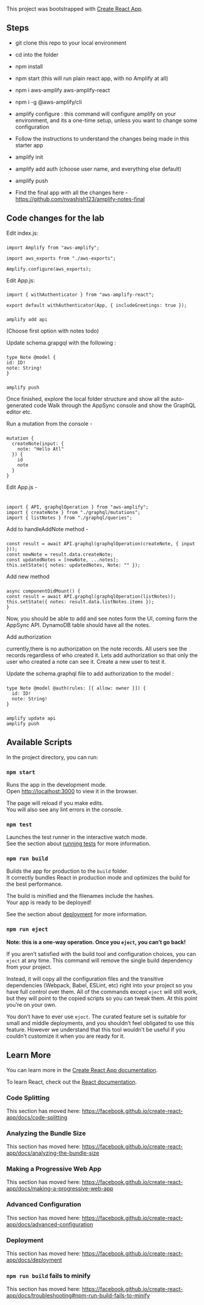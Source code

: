 This project was bootstrapped with [Create React App](https://github.com/facebook/create-react-app).


## Steps


- git clone this repo to your local environment
- cd into the folder
- npm install
- npm start (this will run plain react app, with no Amplify at all)
- npm i aws-amplify aws-amplify-react
- npm i -g @aws-amplify/cli
- amplify configure : this command will configure amplify on your environment, and its a one-time setup, unless you want to change some configuration
- Follow the instructions to understand the changes being made in this starter app
- amplify init
- amplify add auth (choose user name, and everything else default)
- amplify push

- Find the final app with all the changes here - https://github.com/nvashish123/amplify-notes-final

## Code changes for the lab

Edit index.js:

###

```
import Amplify from "aws-amplify";

import aws_exports from "./aws-exports";

Amplify.configure(aws_exports);
```


Edit App.js:

###

```
import { withAuthenticator } from "aws-amplify-react";

export default withAuthenticator(App, { includeGreetings: true });
```

###

```amplify add api```

(Choose first option with notes todo)

Update schema.grapgql with the following : 

###

```
type Note @model {
id: ID!
note: String!
}
```


###

```
amplify push
```

Once finished, explore the local folder structure and show all the auto-generated code
Walk through the AppSync console and show the GraphQL editor etc.

Run a mutation from the console - 

###
```
mutation {
  createNote(input: {
    note: "Hello Atl"
  }) {
    id
    note
  }
}
```

Edit App.js - 

###
```

import { API, graphqlOperation } from "aws-amplify";
import { createNote } from "./graphql/mutations";
import { listNotes } from "./graphql/queries";

```

Add to handleAddNote method - 

###
```
const result = await API.graphql(graphqlOperation(createNote, { input }));
const newNote = result.data.createNote;
const updatedNotes = [newNote, ...notes];
this.setState({ notes: updatedNotes, Note: "" });
```

Add new method

###

```
async componentDidMount() {
const result = await API.graphql(graphqlOperation(listNotes));
this.setState({ notes: result.data.listNotes.items });
}
```


Now, you should be able to add and see notes form the UI, coming form the AppSync API. DynamoDB table should have all the notes. 



Add authorization

currently,there is no authorization on the note records. All users see the records regardless of who created it. Lets add authorization so that only the user who created a note can see it. Create a new user to test it.

Update the schema.graphql file to add authorization to the model : 

###
```
type Note @model @auth(rules: [{ allow: owner }]) {
  id: ID!
  note: String!
}
```

###
```
amplify update api
amplify push
```

## Available Scripts

In the project directory, you can run:

### `npm start`

Runs the app in the development mode.<br>
Open [http://localhost:3000](http://localhost:3000) to view it in the browser.

The page will reload if you make edits.<br>
You will also see any lint errors in the console.

### `npm test`

Launches the test runner in the interactive watch mode.<br>
See the section about [running tests](https://facebook.github.io/create-react-app/docs/running-tests) for more information.

### `npm run build`

Builds the app for production to the `build` folder.<br>
It correctly bundles React in production mode and optimizes the build for the best performance.

The build is minified and the filenames include the hashes.<br>
Your app is ready to be deployed!

See the section about [deployment](https://facebook.github.io/create-react-app/docs/deployment) for more information.

### `npm run eject`

**Note: this is a one-way operation. Once you `eject`, you can’t go back!**

If you aren’t satisfied with the build tool and configuration choices, you can `eject` at any time. This command will remove the single build dependency from your project.

Instead, it will copy all the configuration files and the transitive dependencies (Webpack, Babel, ESLint, etc) right into your project so you have full control over them. All of the commands except `eject` will still work, but they will point to the copied scripts so you can tweak them. At this point you’re on your own.

You don’t have to ever use `eject`. The curated feature set is suitable for small and middle deployments, and you shouldn’t feel obligated to use this feature. However we understand that this tool wouldn’t be useful if you couldn’t customize it when you are ready for it.

## Learn More

You can learn more in the [Create React App documentation](https://facebook.github.io/create-react-app/docs/getting-started).

To learn React, check out the [React documentation](https://reactjs.org/).

### Code Splitting

This section has moved here: https://facebook.github.io/create-react-app/docs/code-splitting

### Analyzing the Bundle Size

This section has moved here: https://facebook.github.io/create-react-app/docs/analyzing-the-bundle-size

### Making a Progressive Web App

This section has moved here: https://facebook.github.io/create-react-app/docs/making-a-progressive-web-app

### Advanced Configuration

This section has moved here: https://facebook.github.io/create-react-app/docs/advanced-configuration

### Deployment

This section has moved here: https://facebook.github.io/create-react-app/docs/deployment

### `npm run build` fails to minify

This section has moved here: https://facebook.github.io/create-react-app/docs/troubleshooting#npm-run-build-fails-to-minify
